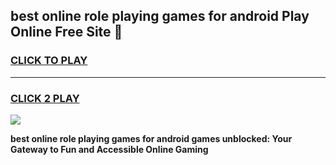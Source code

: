 
## best online role playing games for android Play Online Free Site 👋
<h3>
<a href="https://download.freeplayer.one?title=best_online_role_playing_games_for_android&ref=21F">CLICK TO PLAY</a></h3>
<hr>

<h3>
<a href="https://download.freeplayer.one?title=best_online_role_playing_games_for_android&ref=21F">CLICK 2 PLAY</a>
  
</h3>

<a href="https://download.freeplayer.one?title=best_online_role_playing_games_for_android&ref=21F"><img src="https://cdnb.artstation.com/p/assets/images/images/032/539/853/original/anto-thomas-button-gif.gif"></a>


**best online role playing games for android games unblocked: Your Gateway to Fun and Accessible Online Gaming**
